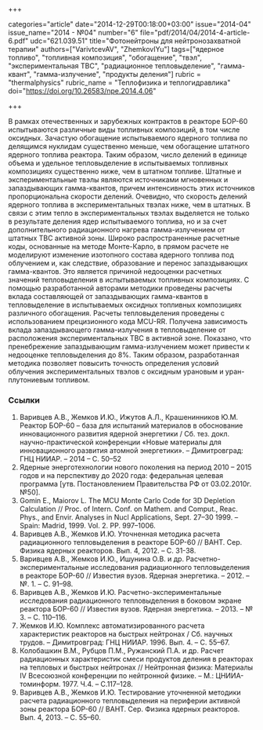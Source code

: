 +++

categories="article"
date="2014-12-29T00:18:00+03:00"
issue="2014-04"
issue_name="2014 - №04"
number="6"
file="pdf/2014/04/2014-4-article-6.pdf"
udc="621.039.51"
title="Фотонейтроны для нейтронозахватной терапии"
authors=["VarivtcevAV", "ZhemkovIYu"]
tags=["ядерное топливо", "топливная композиция", "обогащение", "твэл", "экспериментальная ТВС", "радиационное тепловыделение", "гамма-квант", "гамма-излучение", "продукты деления"]
rubric = "thermalphysics"
rubric_name = "Теплофизика и теплогидравлика"
doi="https://doi.org/10.26583/npe.2014.4.06"

+++

В рамках отечественных и зарубежных контрактов в реакторе БОР-60 испытываются различные виды топливных композиций, в том числе оксидных. Зачастую обогащение испытываемого ядерного топлива по делящимся нуклидам существенно меньше, чем обогащение штатного ядерного топлива реактора. Таким образом, число делений в единице объема и удельное тепловыделение в испытываемых топливных композициях существенно ниже, чем в штатном топливе. Штатные и экспериментальные твэлы являются источниками мгновенных и запаздывающих гамма-квантов, причем интенсивность этих источников пропорциональна скорости делений. Очевидно, что скорость делений ядерного топлива в экспериментальных твэлах ниже, чем в штатных. В связи с этим тепло в экспериментальных твэлах выделяется не только в результате деления ядер испытываемого топлива, но и за счет дополнительного радиационного нагрева гамма-излучением от штатных ТВС активной зоны. Широко распространенные расчетные коды, основанные на методе Монте-Карло, в прямом расчете не моделируют изменение изотопного состава ядерного топлива под облучением и, как следствие, образование и перенос запаздывающих гамма-квантов. Это является причиной недооценки расчетных значений тепловыделения в испытываемых топливных композициях. С помощью разработанной авторами методики проведены расчеты вклада составляющей от запаздывающих гамма-квантов в тепловыделение в испытываемых оксидных топливных композициях различного обогащения. Расчеты тепловыделения проведены с использованием прецизионного кода MCU-RR. Получена зависимость вклада запаздывающего гамма-излучения в тепловыделение от расположения экспериментальных ТВС в активной зоне. Показано, что пренебрежение запаздывающим гамма-излучением может привести к недооценке тепловыделения до 8%. Таким образом, разработанная методика позволяет повысить точность определения условий облучения экспериментальных твэлов с оксидным урановым и уран-плутониевым топливом.

### Ссылки

1. Варивцев А.В., Жемков И.Ю., Ижутов А.Л., Крашенинников Ю.М. Реактор БОР-60 – база для испытаний материалов в обоснование инновационного развития ядерной энергетики / Сб. тез. докл. научно-практической конференции «Новые материалы для инновационного развития атомной энергетики». – Димитровград: ГНЦ НИИАР. – 2014 – С. 50–52
2. Ядерные энерготехнологии нового поколения на период 2010 – 2015 годов и на перспективу до 2020 года: федеральная целевая программа [утв. Постановлением Правительства РФ от 03.02.2010г. №50].
3. Gomin E., Maiorov L. The MCU Monte Carlo Code for 3D Depletion Calculation // Proc. of Intern. Conf. on Mathem. and Comput., Reac. Phys., and Envir. Analyses in Nucl Applications, Sept. 27–30 1999. – Spain: Madrid, 1999. Vol. 2. PP. 997–1006.
4. Варивцев А.В., Жемков И.Ю. Уточненная методика расчета радиационного тепловыделения в реакторе БОР-60 // ВАНТ. Сер. Физика ядерных реакторов. Вып. 4, 2012. – С. 31-38.
5. Варивцев А.В., Жемков И.Ю., Ишунина О.В. и др. Расчетно-экспериментальные исследования радиационного тепловыделения в реакторе БОР-60 // Известия вузов. Ядерная энергетика. – 2012. – №. 1. – С. 91–98.
6. Варивцев А.В., Жемков И.Ю. Расчетно-экспериментальные исследования радиационного тепловыделения в боковом экране реактора БОР-60 // Известия вузов. Ядерная энергетика. – 2013. – № 3. – С. 110–116.
7. Жемков И.Ю. Комплекс автоматизированного расчета характеристик реакторов на быстрых нейтронах / Сб. научных трудов. – Димитровград: ГНЦ НИИАР. 1996. Вып. 4. – С. 55–67.
8. Колобашкин В.М., Рубцов П.М., Ружанский П.А. и др. Расчет радиационных характеристик смеси продуктов деления в реакторах на тепловых и быстрых нейтронах // Нейтронная физика: Материалы IV Всесоюзной конференции по нейтронной физике. – М.: ЦНИИА-томинформ. 1977. Ч.4. – С.117–128.
9. Варивцев А.В., Жемков И.Ю. Тестирование уточненной методики расчета радиационного тепловыделения на периферии активной зоны реактора БОР-60 // ВАНТ. Сер. Физика ядерных реакторов. Вып. 4, 2013. – С. 55–60.